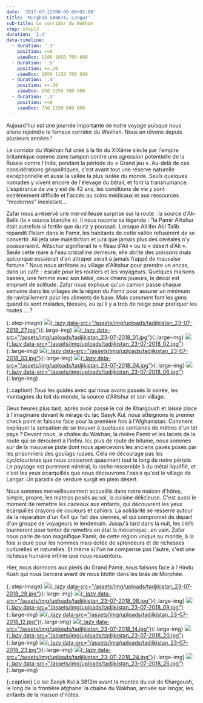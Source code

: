 ```yaml
---
date: '2017-07-22T00:00:00+02:00'
title: 'Murghab &#8674; Langar'
sub-title: Le corridor du Wakhan
step: step13
duration: '2.4'
data-timeline:
  - duration: '.3'
    position: +=0
    viewBox: 1100 1050 700 600
  - duration: '.5'
    position: +=.20
    viewBox: 1050 1150 700 600
  - duration: '.4'
    position: +=.30
    viewBox: 950 1250 700 600
  - duration: '.3'
    position: +=0
    viewBox: 750 1250 800 600
---
```

Aujourd'hui est une journée importante de notre voyage puisque nous allons rejoindre le fameux corridor du Wakhan. Nous en rêvons depuis plusieurs années !

Le corridor du Wakhan fut créé à la fin du XIXème siècle par l'empire britannique comme zone tampon contre une agression potentielle de la Russie contre l'Inde, pendant la période du « Grand jeu ». Au-delà de ces considérations géopolitiques, c'est avant tout une réserve naturelle exceptionnelle et aussi la vallée la plus isolée du monde. Seuls quelques nomades y vivent encore de l'élevage du bétail, et font la transhumance. L'espérance de vie y est de 42 ans, les conditions de vie y sont extrêmement difficile et l'accès au soins médicaux et aux ressources "modernes" inexistant...

Zafar nous a réservé une merveilleuse surprise sur la route : la source d'Ak-Balik (la « source blanche »). Il nous raconte sa légende : "le Pamir Alitshur était autrefois si fertile que du riz y poussait. Lorsque Ali Ibn Abi Talib répandit l'Islam dans le Pamir, les habitants de cette vallée refusèrent de se convertir. Ali jeta une malédiction et jura que jamais plus des céréales n'y pousseraient. Alitschur signifierait le « fléau d'Ali » ou le « désert d'Ali ». Seule cette mare à l'eau cristalline demeure, elle abrite des poissons mais quiconque essaierait d'en attraper serait à jamais frappé de mauvaise fortune."
Nous nous arrêtons au village d'Alitshur pour prendre un encas, dans un café - escale pour les routiers et les voyageurs. Quelques maisons basses, une femme avec son bébé, deux chiens joueurs, le décor est emprunt de solitude.
Zafar nous explique qu'un camion passe chaque semaine dans les villages de la région du Pamir pour assurer un minimum de ravitaillement pour les aliments de base. Mais comment font les gens quand ils sont malades, blessés, ou qu'il y a trop de neige pour pratiquer les routes ... ?

{:.step-image}
[![](/assets/img/placeholder.png){:.lazy data-src="/assets/img/uploads/tadjikistan_23-07-2018_27.jpg"}](/assets/img/uploads/tadjikistan_23-07-2018_27.jpg "Les guides"){:.large-img}
[![](/assets/img/placeholder.png){:.lazy data-src="/assets/img/uploads/tadjikistan_23-07-2018_01.jpg"}](/assets/img/uploads/tadjikistan_23-07-2018_01.jpg "Montagnes du Pamir"){:.large-img}
[![](/assets/img/placeholder.png){:.lazy data-src="/assets/img/uploads/tadjikistan_23-07-2018_02.jpg"}](/assets/img/uploads/tadjikistan_23-07-2018_02.jpg "Source d'Alitshur"){:.large-img}
[![](/assets/img/placeholder.png){:.lazy data-src="/assets/img/uploads/tadjikistan_23-07-2018_03.jpg"}](/assets/img/uploads/tadjikistan_23-07-2018_03.jpg "Source d'Alitshur"){:.large-img}
[![](/assets/img/placeholder.png){:.lazy data-src="/assets/img/uploads/tadjikistan_23-07-2018_04.jpg"}](/assets/img/uploads/tadjikistan_23-07-2018_04.jpg "Source d'Alitshur"){:.large-img}
[![](/assets/img/placeholder.png){:.lazy data-src="/assets/img/uploads/tadjikistan_23-07-2018_06.jpg"}](/assets/img/uploads/tadjikistan_23-07-2018_06.jpg "Village d'Alitshur"){:.large-img}

{:.caption}
Tous les guides avec qui nous avons passés la soirée, les montagnes du toit du monde, la source d'Alitshur et son village.

Deux heures plus tard, après avoir passé le col de Khargoush et laissé place à l'imaginaire devant le mirage du lac Sasyk Kul, nous atteignons le premier check point et faisons face pour la première fois à l'Afghanistan. Comment expliquer la sensation de se trouver à quelques centaines de mètres d'un tel pays ? Devant nous, la chaîne du Wakhan, la rivière Pamir et les lacets de la route qui se déroulent à l'infini. Ici, plus de route de bitume, nous sommes sur de la mauvaise piste dont nous apercevons les anciens pavés posés par les prisonniers des goulags russes. Cela ne décourage pas les cyclotouristes que nous croiseront quasiment tout le long de notre périple.
Le paysage est purement minéral, la roche ressemble à du métal liquéfié, et c'est les yeux écarquillés que nous découvrons l'oasis qu'est le village de Langar. Un paradis de verdure surgit en plein désert.

Nous sommes merveilleusement accueillis dans notre maison d'hôtes, simple, propre, les matelas posés au sol, la cuisine délicieuse. C'est aussi le moment de remettre les cadeaux aux enfants, qui découvrent les yeux écarquillés crayons de couleurs et cahiers. La solidarité se resserre autour de la réparation d'un 4x4 qui fait des siennes, et qui compromet de départ d'un groupe de voyageurs le lendemain. Jusqu'à tard dans la nuit, les clefs tourneront pour tenter de remettre en état la mécanique...en vain. 
Zafar nous parle de son magnifique Pamir, de cette région unique au monde, à la fois si dure pour les hommes mais dotée de splendeurs et de richesses culturelles et naturelles. Et même si l'un ne compense pas l'autre, c'est une richesse humaine infinie que nous ressentons.

Hier, nous dormions aux pieds du Grand Pamir, nous faisons face à l'Hindu Kush qui nous bercera avant de nous blottir dans les bras de Morphée.

{:.step-image}
[![](/assets/img/placeholder.png){:.lazy data-src="/assets/img/uploads/tadjikistan_23-07-2018_28.jpg"}](/assets/img/uploads/tadjikistan_23-07-2018_28.jpg "Lac Sasyk Kul"){:.large-img}
[![](/assets/img/placeholder.png){:.lazy data-src="/assets/img/uploads/tadjikistan_23-07-2018_08.jpg"}](/assets/img/uploads/tadjikistan_23-07-2018_08.jpg "Lac Sasyk Kul"){:.large-img}
[![](/assets/img/placeholder.png){:.lazy data-src="/assets/img/uploads/tadjikistan_23-07-2018_09.jpg"}](/assets/img/uploads/tadjikistan_23-07-2018_09.jpg "Frontière afghane"){:.large-img}
[![](/assets/img/placeholder.png){:.lazy data-src="/assets/img/uploads/tadjikistan_23-07-2018_12.jpg"}](/assets/img/uploads/tadjikistan_23-07-2018_12.jpg "La chaîne du Wakhan"){:.large-img}
[![](/assets/img/placeholder.png){:.lazy data-src="/assets/img/uploads/tadjikistan_23-07-2018_14.jpg"}](/assets/img/uploads/tadjikistan_23-07-2018_14.jpg "La chaîne du Wakhan"){:.large-img}
[![](/assets/img/placeholder.png){:.lazy data-src="/assets/img/uploads/tadjikistan_23-07-2018_20.jpg"}](/assets/img/uploads/tadjikistan_23-07-2018_20.jpg "La chaîne du Wakhan"){:.large-img}
[![](/assets/img/placeholder.png){:.lazy data-src="/assets/img/uploads/tadjikistan_23-07-2018_23.jpg"}](/assets/img/uploads/tadjikistan_23-07-2018_23.jpg "La chaîne du Wakhan"){:.large-img}
[![](/assets/img/placeholder.png){:.lazy data-src="/assets/img/uploads/tadjikistan_23-07-2018_24.jpg"}](/assets/img/uploads/tadjikistan_23-07-2018_24.jpg "Langar"){:.large-img}
[![](/assets/img/placeholder.png){:.lazy data-src="/assets/img/uploads/tadjikistan_23-07-2018_26.jpg"}](/assets/img/uploads/tadjikistan_23-07-2018_26.jpg "Les enfants de la maison d'hôtes"){:.large-img}

{:.caption}
Le lac Sasyk Kul à 3812m avant la montée du col de Khargoush, le long de la frontière afghane: la chaîne du Wakhan, arrivée sur langar, les enfants de la maison d'hôtes.
